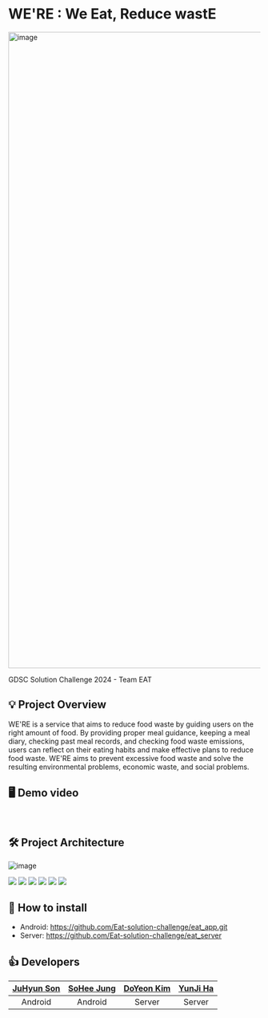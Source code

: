 # WE'RE : We Eat, Reduce wastE
<img width="1268" alt="image" src="https://github.com/Eat-solution-challenge/.github/assets/67634926/1575fdae-451c-4c9f-835e-c148fec4ddf6">

GDSC Solution Challenge 2024 - Team EAT 

## 💡 Project Overview
WE'RE is a service that aims to reduce food waste by guiding users on the right amount of food. By providing proper meal guidance, keeping a meal diary, checking past meal records, and checking food waste emissions, users can reflect on their eating habits and make effective plans to reduce food waste. WE'RE aims to prevent excessive food waste and solve the resulting environmental problems, economic waste, and social problems.

## 🖥 Demo video

<br>


## 🛠️ Project Architecture
![image](https://github.com/Eat-solution-challenge/.github/assets/67634926/eee8a340-c61c-4c76-bb2f-e68c0a04d2be)

<img src="https://img.shields.io/badge/Android-34A853?style=for-the-badge&logo=android&logoColor=white"> <img src="https://img.shields.io/badge/Kotlin-7F52FF?style=for-the-badge&logo=kotlin&logoColor=white"> <img src="https://img.shields.io/badge/JAVA-007396?style=for-the-badge&logo=java&logoColor=white"> <img src="https://img.shields.io/badge/springboot-6DB33F?style=for-the-badge&logo=springboot&logoColor=white"> <img src="https://img.shields.io/badge/Ubuntu-E95420?style=for-the-badge&logo=ubuntu&logoColor=black"> <img src="https://img.shields.io/badge/mysql-4479A1?style=for-the-badge&logo=mysql&logoColor=white">

## 📱 How to install

- Android: https://github.com/Eat-solution-challenge/eat_app.git
- Server: https://github.com/Eat-solution-challenge/eat_server


## 👍 Developers
<table>
  <thead>
    <tr>
        <th align=center><a href="https://github.com/Juhyuns0n">JuHyun Son</a></td>
        <th align=center><a href="https://github.com/sohee6989">SoHee Jung</a></td>
        <th align=center><a href="https://github.com/doyeoo">DoYeon Kim</a></td>
        <th align=center><a href="https://github.com/yunji118">YunJi Ha</a></td>
    </tr>
  </thead>
    <tr>
        <td align=center>Android</td>
        <td align=center>Android</td>
        <td align=center>Server</td>
        <td align=center>Server</td>
    </tr>
</table>
<br>
